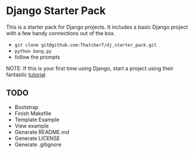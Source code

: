 # Django Starter Pack

This is a starter pack for Django projects. It includes a basic Django project with a few handy connections out of the box.  

- `git clone git@github.com:ThatcherT/dj_starter_pack.git`
- `python bang.py`
- follow the prompts

NOTE: If this is your first time using Django, start a project using their fantastic [tutorial](https://docs.djangoproject.com/en/4.1/intro/tutorial01/)

## TODO

- Bootstrap  
- Finish Makefile  
- Template Example  
- View example  
- Generate README.md  
- Generate LICENSE  
- Generate .gitignore  
